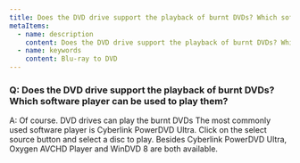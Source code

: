 ```yaml
---
title: Does the DVD drive support the playback of burnt DVDs? Which software player can be used to play them?
metaItems:
  - name: description
    content: Does the DVD drive support the playback of burnt DVDs? Which software player can be used to play them?
  - name: keywords
    content: Blu-ray to DVD
---
```


### Q: Does the DVD drive support the playback of burnt DVDs? Which software player can be used to play them?

A: Of course. DVD drives can play the burnt DVDs
The most commonly used software player is Cyberlink PowerDVD Ultra. Click on the select source button and select a disc to play. Besides Cyberlink PowerDVD Ultra, Oxygen AVCHD Player and WinDVD 8 are both available.

